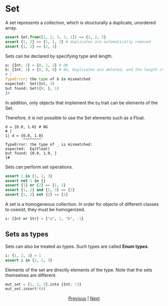 # Set

A set represents a collection, which is structurally a duplicate, unordered array.

```python
assert Set.from([1, 2, 3, 2, 1]) == {1, 2, 3}
assert {1, 2} == {1, 1, 2} # duplicates are automatically removed
assert {1, 2} == {2, 1}
```

Sets can be declared by specifying type and length.

```python
a: {Int; 3} = {0, 1, 2} # OK
b: {Int; 3} = {0, 0, 0} # NG, Duplicates are deleted, and the length changes.
# [
TypeError: the type of b is mismatched
expected:  Set(Int, 3)
but found: Set({0, }, 1)
]# 
```

In addition, only objects that implement the `Eq` trait can be elements of the Set.

Therefore, it is not possible to use the Set elements such as a Float.

```python,compile_fail
d = {0.0, 1.0} # NG
# [
1│ d = {0.0, 1.0}
        ^^^^^^^^
TypeError: the type of _ is mismatched:
expected:  Eq(Float)
but found: {0.0, 1.0, }
]# 
```

Sets can perform set operations.

```python
assert 1 in {1, 2, 3}
assert not 1 in {}
assert {1} or {2} == {1, 2}
assert {1, 2} and {2, 3} == {2}
assert {1, 2} not {2} == {1}
```

A set is a homogeneous collection. In order for objects of different classes to coexist, they must be homogenized.

```python
s: {Int or Str} = {"a", 1, "b", -1}
```

## Sets as types

Sets can also be treated as types. Such types are called __Enum types__.

```python
i: {1, 2, 3} = 1
assert i in {1, 2, 3}
```

Elements of the set are directly elements of the type.
Note that the sets themselves are different.

```python
mut_set = {1, 2, 3}.into {Int; !3}
mut_set.insert!(4)
```

<p align='center'>
    <a href='./13_record.md'>Previous</a> | <a href='./15_type.md'>Next</a>
</p>